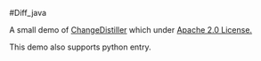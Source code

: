#Diff_java

A small demo of [ChangeDistiller](https://bitbucket.org/sealuzh/tools-changedistiller/wiki/Home) which under [Apache 2.0 License.](http://www.apache.org/licenses/LICENSE-2.0.html)

This demo also supports python entry.
